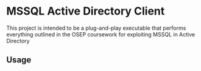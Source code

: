 # MSSQL Active Directory Client
This project is intended to be a plug-and-play executable that performs everything outlined in the OSEP coursework for exploiting MSSQL in Active Directory


## Usage 
